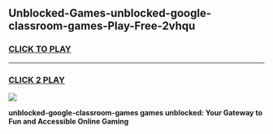 
## Unblocked-Games-unblocked-google-classroom-games-Play-Free-2vhqu
<h3>
<a href="https://premium76.site?title=unblocked-google-classroom-games&ref=10A">CLICK TO PLAY</a></h3>
<hr>

<h3>
<a href="https://premium76.site?title=unblocked-google-classroom-games&ref=10A">CLICK 2 PLAY</a>
  
</h3>

<a href="https://premium76.site?title=unblocked-google-classroom-games&ref=10A"><img src="https://clearcache.store/games.png"></a>


**unblocked-google-classroom-games games unblocked: Your Gateway to Fun and Accessible Online Gaming**
